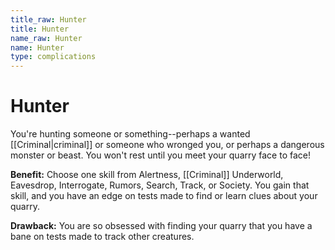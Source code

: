 ```yaml
---
title_raw: Hunter
title: Hunter
name_raw: Hunter
name: Hunter
type: complications
---
```


# Hunter

You're hunting someone or something--perhaps a wanted [[Criminal|criminal]] or someone who wronged you, or perhaps a dangerous monster or beast. You won't rest until you meet your quarry face to face!

**Benefit:** Choose one skill from Alertness, [[Criminal]] Underworld, Eavesdrop, Interrogate, Rumors, Search, Track, or Society. You gain that skill, and you have an edge on tests made to find or learn clues about your quarry.

**Drawback:** You are so obsessed with finding your quarry that you have a bane on tests made to track other creatures.
